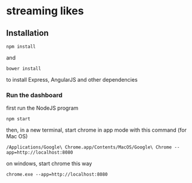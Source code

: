 # streaming likes

## Installation

    npm install
    
and 

    bower install
    
to install Express, AngularJS and other dependencies

### Run the dashboard

first run the NodeJS program

    npm start

then, in a new terminal, start chrome in app mode with this command (for Mac OS)

    /Applications/Google\ Chrome.app/Contents/MacOS/Google\ Chrome --app=http://localhost:8080

on windows, start chrome this way

    chrome.exe --app=http://localhost:8080
